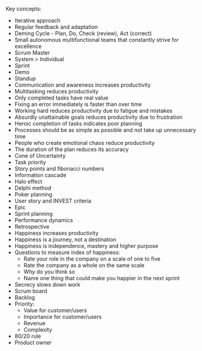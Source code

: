 Key concepts:
- Iterative approach
- Regular feedback and adaptation
- Deming Cycle - Plan, Do, Check (review), Act (correct)
- Small autonomous multifunctional teams that constantly strive for excellence
- Scrum Master
- System > Individual
- Sprint
- Demo
- Standup
- Communication and awareness increases productivity
- Multitasking reduces productivity
- Only completed tasks have real value
- Fixing an error immediately is faster than over time
- Working hard reduces productivity due to fatigue and mistakes
- Absurdly unattainable goals reduces productivity due to frustration
- Heroic completion of tasks indicates poor planning
- Processes should be as simple as possible and not take up unnecessary time
- People who create emotional chaos reduce productivity
- The duration of the plan reduces its accuracy
- Cone of Uncertainty
- Task priority
- Story points and fibonacci numbers
- Information cascade
- Halo effect
- Delphi method
- Poker planning
- User story and INVEST criteria
- Epic
- Sprint planning
- Performance dynamics
- Retrospective
- Happiness increases productivity
- Happiness is a journey, not a destination
- Happiness is independence, mastery and higher purpose
- Questions to measure index of happiness:
  - Rate your role in the company on a scale of one to five
  - Rate the company as a whole on the same scale
  - Why do you think so
  - Name one thing that could make you happier in the next sprint
- Secrecy slows down work
- Scrum board
- Backlog
- Priority:
  - Value for customer/users
  - Importance for customer/users
  - Revenue
  - Complexity
- 80/20 rule
- Product owner
